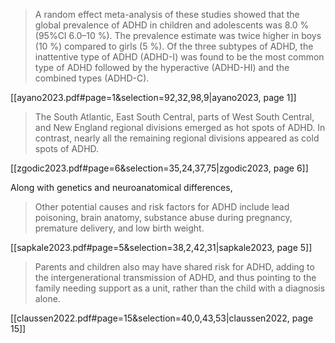 > A random effect meta-analysis of these studies showed that the global prevalence of ADHD in children and adolescents was 8.0 % (95%CI 6.0–10 %). The prevalence estimate was twice higher in boys (10 %) compared to girls (5 %). Of the three subtypes of ADHD, the inattentive type of ADHD (ADHD-I) was found to be the most common type of ADHD followed by the hyperactive (ADHD-HI) and the combined types (ADHD-C).

[[ayano2023.pdf#page=1&selection=92,32,98,9|ayano2023, page 1]]

> The South Atlantic, East South Central, parts of West South Central, and New England regional divisions emerged as hot spots of ADHD. In contrast, nearly all the remaining regional divisions appeared as cold spots of ADHD.

[[zgodic2023.pdf#page=6&selection=35,24,37,75|zgodic2023, page 6]]

Along with genetics and neuroanatomical differences,
> Other potential causes and risk factors for ADHD include lead poisoning, brain anatomy, substance abuse during pregnancy, premature delivery, and low birth weight.

[[sapkale2023.pdf#page=5&selection=38,2,42,31|sapkale2023, page 5]]

> Parents and children also may have shared risk for ADHD, adding to the intergenerational transmission of ADHD, and thus pointing to the family needing support as a unit, rather than the child with a diagnosis alone.

[[claussen2022.pdf#page=15&selection=40,0,43,53|claussen2022, page 15]]

